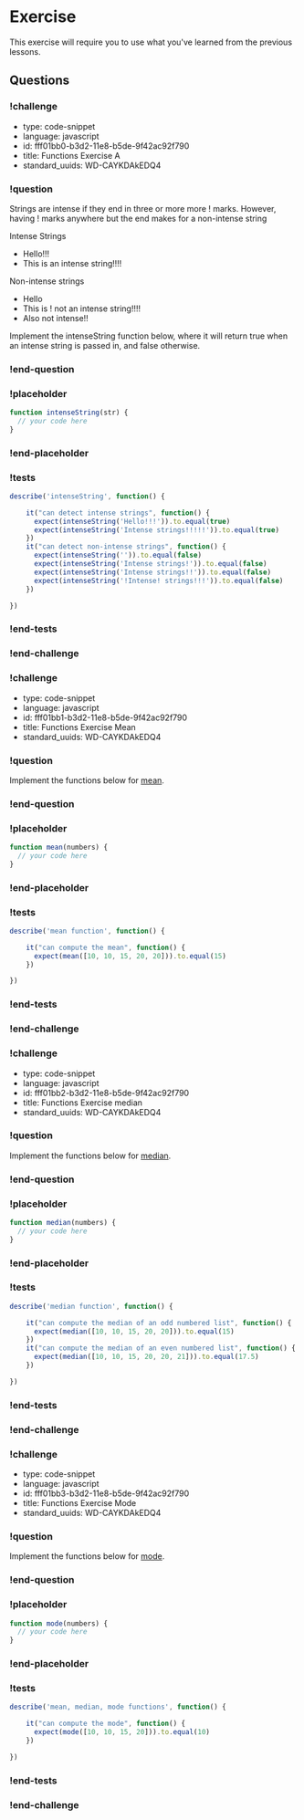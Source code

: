 # Exercise

This exercise will require you to use what you've learned from the previous lessons.

## Questions

<!-- Question -->

### !challenge

* type: code-snippet
* language: javascript
* id: fff01bb0-b3d2-11e8-b5de-9f42ac92f790
* title: Functions Exercise A
* standard_uuids: WD-CAYKDAkEDQ4

### !question

Strings are intense if they end in three or more more ! marks.
However, having ! marks anywhere but the end makes for a non-intense
string

Intense Strings
* Hello!!!
* This is an intense string!!!!

Non-intense strings
* Hello
* This is ! not an intense string!!!!
* Also not intense!!

Implement the intenseString function below, where it will return true
when an intense string is passed in, and false otherwise.

### !end-question

### !placeholder
```js
function intenseString(str) {
  // your code here
}
```

### !end-placeholder

### !tests

```js
describe('intenseString', function() {

    it("can detect intense strings", function() {
      expect(intenseString('Hello!!!')).to.equal(true)
      expect(intenseString('Intense strings!!!!!')).to.equal(true)
    })
    it("can detect non-intense strings", function() {
      expect(intenseString('')).to.equal(false)
      expect(intenseString('Intense strings!')).to.equal(false)
      expect(intenseString('Intense strings!!')).to.equal(false)
      expect(intenseString('!Intense! strings!!!')).to.equal(false)
    })

})
```

### !end-tests

### !end-challenge

<!-- Question -->

### !challenge

* type: code-snippet
* language: javascript
* id: fff01bb1-b3d2-11e8-b5de-9f42ac92f790
* title: Functions Exercise Mean
* standard_uuids: WD-CAYKDAkEDQ4

### !question

Implement the functions below for [mean](https://www.khanacademy.org/math/statistics-probability/summarizing-quantitative-data/mean-median-basics/a/mean-median-and-mode-review).

### !end-question

### !placeholder

```js
function mean(numbers) {
  // your code here
}
```

### !end-placeholder

### !tests

```js
describe('mean function', function() {

    it("can compute the mean", function() {
      expect(mean([10, 10, 15, 20, 20])).to.equal(15)
    })

})
```

### !end-tests

### !end-challenge


### !challenge

* type: code-snippet
* language: javascript
* id: fff01bb2-b3d2-11e8-b5de-9f42ac92f790
* title: Functions Exercise median
* standard_uuids: WD-CAYKDAkEDQ4

### !question

Implement the functions below for [median](https://www.khanacademy.org/math/statistics-probability/summarizing-quantitative-data/mean-median-basics/a/mean-median-and-mode-review).

### !end-question

### !placeholder

```js
function median(numbers) {
  // your code here
}
```

### !end-placeholder

### !tests

```js
describe('median function', function() {

    it("can compute the median of an odd numbered list", function() {
      expect(median([10, 10, 15, 20, 20])).to.equal(15)
    })
    it("can compute the median of an even numbered list", function() {
      expect(median([10, 10, 15, 20, 20, 21])).to.equal(17.5)
    })

})
```

### !end-tests

### !end-challenge


### !challenge

* type: code-snippet
* language: javascript
* id: fff01bb3-b3d2-11e8-b5de-9f42ac92f790
* title: Functions Exercise Mode
* standard_uuids: WD-CAYKDAkEDQ4

### !question

Implement the functions below for [mode](https://www.khanacademy.org/math/statistics-probability/summarizing-quantitative-data/mean-median-basics/a/mean-median-and-mode-review).

### !end-question

### !placeholder

```js
function mode(numbers) {
  // your code here
}
```

### !end-placeholder

### !tests

```js
describe('mean, median, mode functions', function() {

    it("can compute the mode", function() {
      expect(mode([10, 10, 15, 20])).to.equal(10)
    })

})
```

### !end-tests

### !end-challenge
